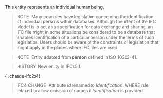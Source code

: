 ﻿This entity represents an individual human being.

> NOTE&nbsp; Many countries have legislation concerning the identification of individual persons within databases. Although the intent of the IFC Model is to act as a specification for data exchange and sharing, an IFC file might in some situations be considered to be a database that enables identification of a particular person under the terms of such legislation. Users should be aware of the constraints of legislation that might apply in the places where IFC files are used.

> NOTE&nbsp; Entity adapted from **person** defined in ISO&nbsp;10303-41.

> HISTORY&nbsp; New entity in IFC1.5.1.

{ .change-ifc2x4}
> IFC4 CHANGE&nbsp; Attribute _Id_ renamed to _Identification_. WHERE rule relaxed to allow omission of names if _Identification_ is provided.